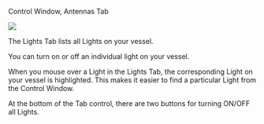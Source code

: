 Control Window, Antennas Tab

![](http://i.imgur.com/eTSpWOT.png)

The Lights Tab lists all Lights on your vessel.

You can turn on or off an individual light on your vessel.

When you mouse over a Light in the Lights Tab, the corresponding Light on your vessel is highlighted.  This makes it easier to find a particular Light from the Control Window.

At the bottom of the Tab control, there are two buttons for turning ON/OFF all Lights.